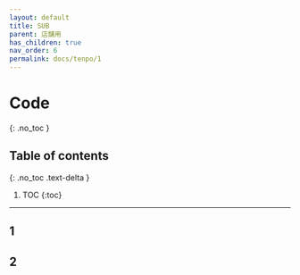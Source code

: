 ```yaml
---
layout: default
title: SUB
parent: 店舗用
has_children: true
nav_order: 6
permalink: docs/tenpo/1
---
```


# Code
{: .no_toc }

## Table of contents
{: .no_toc .text-delta }

1. TOC
{:toc}

---

## 1

## 2